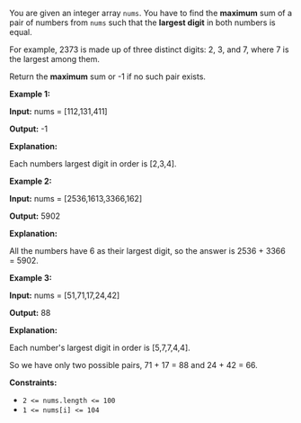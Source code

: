 You are given an integer array `nums`. You have to find the **maximum** sum of a pair of numbers from `nums` such that the **largest digit** in both numbers is equal.

For example, 2373 is made up of three distinct digits: 2, 3, and 7, where 7 is the largest among them.

Return the **maximum** sum or -1 if no such pair exists.

**Example 1:**

**Input:** nums = [112,131,411]

**Output:** -1

**Explanation:**

Each numbers largest digit in order is [2,3,4].

**Example 2:**

**Input:** nums = [2536,1613,3366,162]

**Output:** 5902

**Explanation:**

All the numbers have 6 as their largest digit, so the answer is 2536 + 3366 = 5902.

**Example 3:**

**Input:** nums = [51,71,17,24,42]

**Output:** 88

**Explanation:**

Each number's largest digit in order is [5,7,7,4,4].

So we have only two possible pairs, 71 + 17 = 88 and 24 + 42 = 66.

**Constraints:**

- `2 <= nums.length <= 100`
- `1 <= nums[i] <= 104`